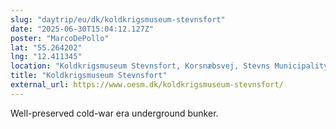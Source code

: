 ```yaml
---
slug: "daytrip/eu/dk/koldkrigsmuseum-stevnsfort"
date: "2025-06-30T15:04:12.127Z"
poster: "MarcoDePollo"
lat: "55.264202"
lng: "12.411345"
location: "Koldkrigsmuseum Stevnsfort, Korsnæbsvej, Stevns Municipality, Region Zealand, 4673, Denmark"
title: "Koldkrigsmuseum Stevnsfort"
external_url: https://www.oesm.dk/koldkrigsmuseum-stevnsfort/
---
```

Well-preserved cold-war era underground bunker.